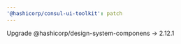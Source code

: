 ```yaml
---
'@hashicorp/consul-ui-toolkit': patch
---
```


Upgrade @hashicorp/design-system-componens -> 2.12.1
